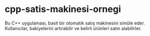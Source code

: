# cpp-satis-makinesi-ornegi
Bu C++ uygulaması, basit bir otomatik satış makinesini simüle eder. Kullanıcılar, bakiyelerini artırabilir ve belirli ürünleri satın alabilirler.
